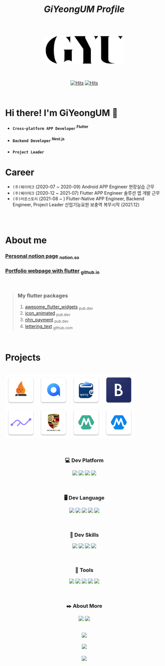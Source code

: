 # <div align="center">_GiYeongUM Profile_</div> 
<br><br>
<div align="center"><img src = "https://github.com/GiYeongUM/GiYeongUM/raw/main/PersonalLogo.svg" width = "250px"/><br/></div>
<br><br>

<div align="center"> 

[![Hits](https://hits.seeyoufarm.com/api/count/incr/badge.svg?url=https%3A%2F%2Fgithub.com%2FGiYeongUM&count_bg=%23000000&title_bg=%23555555&icon=github.svg&icon_color=%23E7E7E7&title=Github&edge_flat=false)](https://hits.seeyoufarm.com)
[![Hits](https://hits.seeyoufarm.com/api/count/incr/badge.svg?url=https%3A%2F%2Fwww.notion.so%2Fgiyeong-um%2FGiYeong-UM-96900dd715754b619a795d43aaa1d85b&count_bg=%23E70E0D&title_bg=%23FF2121&icon=notion.svg&icon_color=%23E7E7E7&title=Notion&edge_flat=false)](https://hits.seeyoufarm.com)
</div>
<br>

# Hi there! I'm GiYeongUM 👋
- #### `Cross-platform APP Developer` <sup>Flutter</sup>
- #### `Backend Developer` <sup>Nest.js</sup>
- #### `Project Leader`


# Career
- `(주)웨이테크` (2020-07 ~ 2020-09) Android APP Engineer 현장실습 근무<br>
- `(주)웨이테크` (2020-12 ~ 2021-07) Flutter APP Engineer 솔루션 앱 개발 근무<br>
- `(주)라온스토리` (2021-08 ~ ) Flutter-Native APP Engineer, Backend Engineer, Project Leader 산업기능요원 보충역 복무시작 (2021.12)
<br>
<br>

# About me
### [Personal notion page](https://giyeong-um.notion.site/giyeong-um/GiYeong-UM-96900dd715754b619a795d43aaa1d85b) <sub> notion.so </sub>
### [Portfolio webpage with flutter](https://giyeongum.github.io/web) <sub> github.io </sub>
<br>


> ### My flutter packages
>1. [awesome_flutter_widgets](https://pub.dev/packages/awesome_flutter_widgets) <sub> pub.dev </sub>
>2. [icon_animated](https://pub.dev/packages/icon_animated) <sub> pub.dev </sub>
>3. [nhn_payment](https://pub.dev/packages/nhn_payment) <sub> pub.dev </sub>
>4. [lettering_text](https://github.com/GiYeongUM/lettering_text) <sub> github.com </sub>
<br>

# Projects
<br>
<a href="https://play.google.com/store/apps/details?id=com.modakmodak.modakmodak_app&hl=ko"><img src = "https://github.com/GiYeongUM/GiYeongUM/raw/main/modakIcon.png" width = "100px"/></a>
<a href="https://giyeong-um.notion.site/All-Y-92102ee1a83148dc99ad84578f8822f4"><img src = "https://github.com/GiYeongUM/GiYeongUM/raw/main/allY.png" width = "100px"/></a>
<a href="https://giyeong-um.notion.site/e-978b1ca52fc9457990786a59953b4b75"><img src = "https://github.com/GiYeongUM/GiYeongUM/raw/main/e-Militery.png" width = "100px"/></a>
<a href="https://giyeong-um.notion.site/db72cbfd61c64b7d9cebbdefa4e29d8e"><img src = "https://github.com/GiYeongUM/GiYeongUM/raw/main/brandCareIcon.png" width = "100px"/></a>
<a href="https://giyeong-um.notion.site/9851dd4335bc45cd8d5b93c92286d03b"><img src = "https://github.com/GiYeongUM/GiYeongUM/raw/main/shareFitIcon.png" width = "100px"/></a>
<a href="https://giyeong-um.notion.site/75a73fab87984380a853a5e07f417765"><img src = "https://github.com/GiYeongUM/GiYeongUM/raw/main/porsche.png" width = "100px"/></a>
<a href="https://giyeong-um.notion.site/024e1ede25af448db67f8e36977882cb"><img src = "https://github.com/GiYeongUM/GiYeongUM/raw/main/m_doctor_b2c_icon.png" width = "100px"/></a>
<a href="https://giyeong-um.notion.site/024e1ede25af448db67f8e36977882cb"><img src = "https://github.com/GiYeongUM/GiYeongUM/raw/main/m_doctor_b2b_icon.png" width = "100px"/></a>
<br><br><br>

### <div align="center"> 💻 Dev Platform
<div align="center">
<img src="https://img.shields.io/badge/Android-3DDC84?style=for-the-badge&logo=Android&logoColor=white"/>
<img src="https://img.shields.io/badge/iOS-000000?style=for-the-badge&logo=Apple&logoColor=white"/>
<img src="https://img.shields.io/badge/Flutter-03a9f4?style=for-the-badge&logo=Flutter&logoColor=white"/> 
<img src="https://img.shields.io/badge/Nestjs-EA2845?style=for-the-badge&logo=Nestjs&logoColor=white"/>
</div>
<br><br>

### <div align="center"> 🖥 Dev Language
<div align="center">
<img src="https://img.shields.io/badge/Java-f89820?style=for-the-badge&logo=Java&logoColor=white"/>
<img src="https://img.shields.io/badge/Kotlin-B75EA4?style=for-the-badge&logo=Kotlin&logoColor=white"/>
<img src="https://img.shields.io/badge/Swift-F05138?style=for-the-badge&logo=Swift&logoColor=white"/> 
<img src="https://img.shields.io/badge/Dart-0075BA?style=for-the-badge&logo=Dart&logoColor=white"/> 
<img src="https://img.shields.io/badge/TYPESCRIPT-3178c6?style=for-the-badge&logo=TypeScript&logoColor=white"/>
</div>
<br><br>

### <div align="center"> 🍳 Dev Skills
<div align="center">
<img src="https://img.shields.io/badge/JetPack-4285F4?style=for-the-badge&logo=JetPackCompose&logoColor=white"/>
<img src="https://img.shields.io/badge/SwiftUI-00529B?style=for-the-badge&logo=Swift&logoColor=white"/>
<img src="https://img.shields.io/badge/RxDart-000000?style=for-the-badge&logo=Dart&logoColor=white"/> 
<img src="https://img.shields.io/badge/Firebase-FF6A00?style=for-the-badge&logo=Firebase&logoColor=white"/> 
</div>
<br><br>

### <div align="center"> 🔧 Tools
<div align="center">
<img src="https://img.shields.io/badge/Intellij-F83360?style=for-the-badge&logo=IntellijIDEA&logoColor=white"/>
<img src="https://img.shields.io/badge/Webstorm-11B2BA?style=for-the-badge&logo=Webstorm&logoColor=white"/>
<img src="https://img.shields.io/badge/DataGrip-4FC1AA?style=for-the-badge&logo=DataGrip&logoColor=white"/>
<img src="https://img.shields.io/badge/Jira-2684FF?style=for-the-badge&logo=Jira&logoColor=white"/>
<img src="https://img.shields.io/badge/Github-000000?style=for-the-badge&logo=Github&logoColor=white"/>
</div>
<br><br>


### <div align="center"> ✒️ About More
<div align="center">
<a href="https://giyeong-um.notion.site/giyeong-um/GiYeong-UM-96900dd715754b619a795d43aaa1d85b">
<img src="https://img.shields.io/badge/Notion-000000?style=for-the-badge&logo=Notion&logoColor=white&link=https://www.notion.so/giyeong-um/GiYeong-UM-96900dd715754b619a795d43aaa1d85b"/></a>
<a href="mailto:eomky2005@gmail.com">
<img src="https://img.shields.io/badge/Gmail-EA4335?style=for-the-badge&logo=Gmail&logoColor=white&link=mailto:eomky2005@gmail.com"/></a>
</div>
<br><br>
<div align="center"> <img height="137px" src="https://github-readme-streak-stats.herokuapp.com/?user=GiYeongUM&hide_border=false&theme=nightowl"/> </div>
<br>
<div align="center"> <img height='130px' src="https://github-readme-stats.vercel.app/api?username=GiYeongUM&hide_title=true&show_icons=true&include_all_commits=true&line_height=21&theme=nightowl"/> </div>
<br>
<div align="center"><a href="https://github.com/GiYeongUM"><img align="center" src="https://github-readme-stats.vercel.app/api/top-langs/?username=GiYeongUM&langs_count=5"/></a></div>


